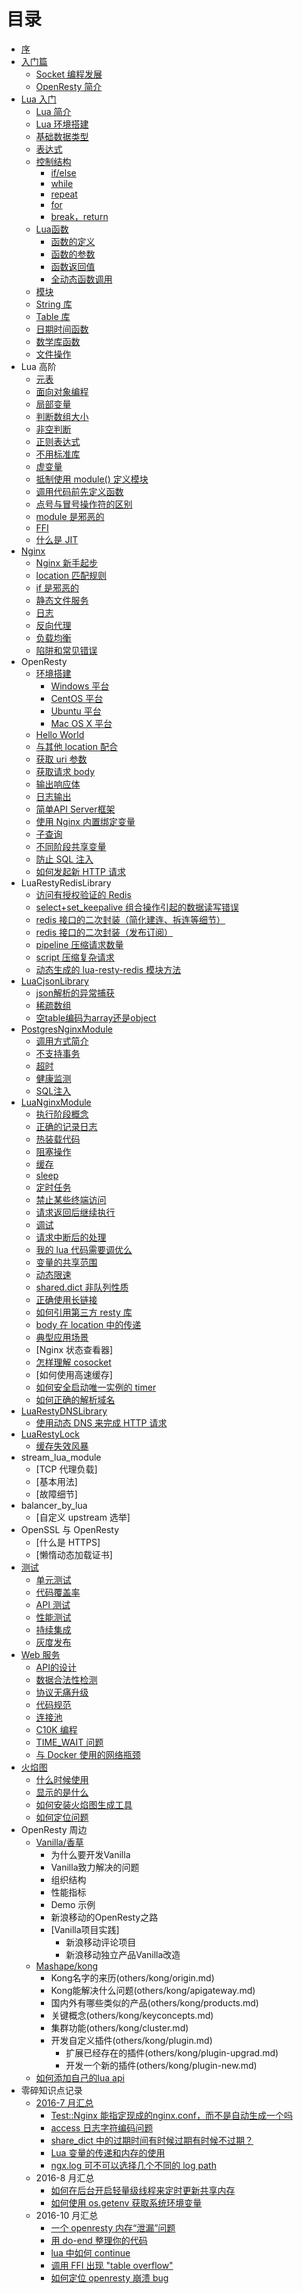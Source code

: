 # 目录

* [序](README.md)
* [入门篇](README.md)
    * [Socket 编程发展](base/web_evolution.md)
    * [OpenResty 简介](base/intro.md)
* [Lua 入门](lua/main.md)
    * [Lua 简介](lua/brief.md)
    * [Lua 环境搭建](lua/build_env.md)
    * [基础数据类型](lua/class.md)
    * [表达式](lua/operator.md)
    * [控制结构](lua/control_structrues.md)
        * [if/else](lua/if_else.md)
        * [while](lua/while.md)
        * [repeat](lua/repeat.md)
        * [for](lua/for.md)
        * [break，return](lua/break.md)
    * [Lua函数](lua/function_descrip.md)
        * [函数的定义](lua/function_define.md)
        * [函数的参数](lua/function_parameter.md)
        * [函数返回值](lua/function_result.md)
        * [全动态函数调用](lua/call_user_func_array.md)
    * [模块](lua/module.md)
    * [String 库](lua/string_library.md)
    * [Table 库](lua/table_library.md)
    * [日期时间函数](lua/time_date_function.md)
    * [数学库函数](lua/math_library.md)
    * [文件操作](lua/file.md)
* Lua 高阶
    * [元表](lua/metatable.md)
    * [面向对象编程](lua/object_oriented.md)
    * [局部变量](lua/local.md)
    * [判断数组大小](lua/array_size.md)
    * [非空判断](lua/not_nil.md)
    * [正则表达式](lua/re.md)
    * [不用标准库](lua/not_use_lib.md)
    * [虚变量](lua/dummy_var.md)
    * [抵制使用 module() 定义模块](lua/not_use_module.md)
    * [调用代码前先定义函数](lua/function_before_use.md)
    * [点号与冒号操作符的区别](lua/dot_diff.md)
    * [module 是邪恶的](lua/module_is_evil.md)
    * [FFI](lua/FFI.md)
    * [什么是 JIT](lua/what_jit.md)
* [Nginx](ngx/nginx.md)
    * [Nginx 新手起步](ngx/nginx_brief.md)
    * [location 匹配规则](ngx/nginx_local_pcre.md)
    * [if 是邪恶的](ngx/if_is_evil.md)
    * [静态文件服务](ngx/static_file.md)
    * [日志](ngx/nginx_log.md)
    * [反向代理](ngx/reverse_proxy.md)
    * [负载均衡](ngx/balancer.md)
    * [陷阱和常见错误](ngx/pitfalls_and_common_mistakes.md)
* OpenResty
    * [环境搭建](openresty/install.md)
        * [Windows 平台](openresty/install_on_windows.md)
        * [CentOS 平台](openresty/install_on_centos.md)
        * [Ubuntu 平台](openresty/install_on_ubuntu.md)
        * [Mac OS X 平台](openresty/install_osx.md)
    * [Hello World](openresty/helloworld.md)
    * [与其他 location 配合](openresty/work_with_location.md)
    * [获取 uri 参数](openresty/get_url_param.md)
    * [获取请求 body](openresty/get_req_body.md)
    * [输出响应体](openresty/response.md)
    * [日志输出](openresty/log_response.md)
    * [简单API Server框架](openresty/simple_api.md)
    * [使用 Nginx 内置绑定变量](openresty/inline_var.md)
    * [子查询](openresty/sub_request.md)
    * [不同阶段共享变量](openresty/share_var.md)
    * [防止 SQL 注入](openresty/safe_sql.md)
    * [如何发起新 HTTP 请求](openresty/how_request_http.md)
* LuaRestyRedisLibrary
    * [访问有授权验证的 Redis](redis/auth_connect.md)
    * [select+set_keepalive 组合操作引起的数据读写错误](redis/select-keeplive.md)
    * [redis 接口的二次封装（简化建连、拆连等细节）](redis/out_package.md)
    * [redis 接口的二次封装（发布订阅）](redis/pub_sub_package.md)
    * [pipeline 压缩请求数量](redis/pipeline.md)
    * [script 压缩复杂请求](redis/script.md)
    * [动态生成的 lua-resty-redis 模块方法](redis/dynamic_redis_module_method.md)
* [LuaCjsonLibrary](json.md)
    * [json解析的异常捕获](json/parse_exception.md)
    * [稀疏数组](json/sparse_array.md)
    * [空table编码为array还是object](json/array_or_object.md)
* [PostgresNginxModule](postgres.md)
    * [调用方式简介](postgres/how_to_use.md)
    * [不支持事务](postgres/not_support_transaction.md)
    * [超时](postgres/timeout.md)
    * [健康监测](postgres/health_check.md)
    * [SQL注入](postgres/sql_inject.md)
* [LuaNginxModule](ngx_lua.md)
    * [执行阶段概念](ngx_lua/phase.md)
    * [正确的记录日志](ngx_lua/log.md)
    * [热装载代码](ngx_lua/hot_load.md)
    * [阻塞操作](ngx_lua/block_io.md)
    * [缓存](ngx_lua/cache.md)
    * [sleep](ngx_lua/sleep.md)
    * [定时任务](ngx_lua/timer.md)
    * [禁止某些终端访问](ngx_lua/allow_deny.md)
    * [请求返回后继续执行](ngx_lua/continue_after_eof.md)
    * [调试](ngx_lua/debug.md)
    * [请求中断后的处理](ngx_lua/on_abort.md)
    * [我的 lua 代码需要调优么](ngx_lua/lua_opt.md)
    * [变量的共享范围](ngx_lua/lua-variable-scope.md)
    * [动态限速](ngx_lua/lua-limit.md)
    * [shared.dict 非队列性质](ngx_lua/shared_get_keys.md)
    * [正确使用长链接](ngx_lua/keepalive.md)
    * [如何引用第三方 resty 库](ngx_lua/how_use_third_lib.md)
    * [body 在 location 中的传递](ngx_lua/capture.md)
    * [典型应用场景](ngx_lua/use_case.md)
    * [Nginx 状态查看器]
    * [怎样理解 cosocket](ngx_lua/whats_cosocket.md)
    * [如何使用高速缓存]
    * [如何安全启动唯一实例的 timer ](ngx_lua/how_one_instance_time.md)
    * [如何正确的解析域名](ngx_lua/resolve_the_domain_name.md)
* [LuaRestyDNSLibrary](dns/main.md)
    * [使用动态 DNS 来完成 HTTP 请求](dns/use_dynamic_dns.md)
* [LuaRestyLock](lock.md)
    * [缓存失效风暴](lock/cache-miss-storm.md)
* stream_lua_module
    * [TCP 代理负载]
    * [基本用法]
    * [故障细节]
* balancer_by_lua
    * [自定义 upstream 选举]
* OpenSSL 与 OpenResty
    * [什么是 HTTPS]
    * [懒惰动态加载证书]
* [测试](test.md)
    * [单元测试](test/unittest.md)
    * [代码覆盖率](test/coverage.md)
    * [API 测试](test/apitest.md)
    * [性能测试](test/performance_test.md)
    * [持续集成](test/ci.md)
    * [灰度发布](test/abtest.md)
* [Web 服务](web.md)
    * [API的设计](web/api.md)
    * [数据合法性检测](web/check_data_valid.md)
    * [协议无痛升级](web/switch_protocol.md)
    * [代码规范](web/code_style.md)
    * [连接池](web/conn_pool.md)
    * [C10K 编程](web/c10k.md)
    * [TIME_WAIT 问题](web/time_wait.md)
    * [与 Docker 使用的网络瓶颈](web/docker.md)
* [火焰图](flame_graph.md)
    * [什么时候使用](flame_graph/when.md)
    * [显示的是什么](flame_graph/what.md)
    * [如何安装火焰图生成工具](flame_graph/install.md)
    * [如何定位问题](flame_graph/how.md)
* OpenResty 周边
    * [Vanilla/香草](others/vanilla/intro.md)
        * 为什么要开发Vanilla
        * Vanilla致力解决的问题
        * 组织结构
        * 性能指标
        * Demo 示例
        * 新浪移动的OpenResty之路
        * [Vanilla项目实践]
            * 新浪移动评论项目
            * 新浪移动独立产品Vanilla改造
    * [Mashape/kong](others/kong/intro.md)
        * Kong名字的来历(others/kong/origin.md)
        * Kong能解决什么问题(others/kong/apigateway.md)
        * 国内外有哪些类似的产品(others/kong/products.md)
        * 关键概念(others/kong/keyconcepts.md)
        * 集群功能(others/kong/cluster.md)
        * 开发自定义插件(others/kong/plugin.md)
            * 扩展已经存在的插件(others/kong/plugin-upgrad.md)
            * 开发一个新的插件(others/kong/plugin-new.md)
    * [如何添加自己的lua api](others/add_new_lua_api.md)
* 零碎知识点记录
    * [2016-7 月汇总](something/2016_7.md)
        - [Test::Nginx 能指定现成的nginx.conf，而不是自动生成一个吗](something/2016_7.md)
        - [access 日志字符编码问题](something/2016_7.md)
        - [share_dict 中的过期时间有时候过期有时候不过期？](something/2016_7.md)
        - [Lua 变量的传递和内存的使用](something/2016_7.md)
        - [ngx.log 可不可以选择几个不同的 log path](something/2016_7.md)
    * 2016-8 月汇总
        - [如何在后台开启轻量级线程来定时更新共享内存](something/2016_8.md)
        - [如何使用 os.getenv 获取系统环境变量](something/2016_8.md)
    * 2016-10 月汇总
        - [一个 openresty 内存“泄漏”问题](something/2016_10_1.md)
        - [用 do-end 整理你的代码](something/2016_10_2.md)
        - [lua 中如何 continue](something/2016_10_3.md)
        - [调用 FFI 出现 "table overflow"](something/2016_10_4.md)
        - [如何定位 openresty 崩溃 bug](something/2016_10_5.md)

